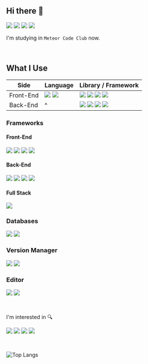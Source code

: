 ## Hi there 👋

<a href="https://github.com/meteor-code-club"><img src="https://img.shields.io/badge/Meteor_Code_Club-DE4F4F?style=for-the-badge&logo=Meteor&logoColor=white"></a>
<a href="https://min-9.github.io"><img src="https://img.shields.io/badge/blog-663399?style=for-the-badge&logo=gatsby&logoColor=white"></a>
<a href="https://www.instagram.com/min9.exe/"><img src="https://img.shields.io/badge/min9.exe-E4405F?style=for-the-badge&logo=instagram&logoColor=white"></a>
<a href="https://mail.google.com/mail/?view=cm&amp;fs=1&amp;to=mg07315@gmail.com" target="_blank"><img src="https://img.shields.io/badge/gmail-EA4335?style=for-the-badge&logo=gmail&logoColor=white"></a>

I'm studying in `Meteor Code Club` now.

<br />

## What I Use
|Side|Language|Library / Framework|
|---|---|---|
|Front-End|<a href="#"><img src="https://img.shields.io/badge/javascript-F7DF1E?style=for-the-badge&logo=javascript&logoColor=black"></a> <a href="#"><img src="https://img.shields.io/badge/typescript-3178C6?style=for-the-badge&logo=typescript&logoColor=white"></a>|<a href="#"><img src="https://img.shields.io/badge/react-61DAFB?style=for-the-badge&logo=react&logoColor=black"></a> <a href="#"><img src="https://img.shields.io/badge/vue.js-4FC08D?style=for-the-badge&logo=vue.js&logoColor=white"></a> <a href="#"><img src="https://img.shields.io/badge/tailwind_css-06B6D4?style=for-the-badge&logo=tailwind-css&logoColor=white"></a> <a href="#"><img src="https://img.shields.io/badge/material ui-007FFF?style=for-the-badge&logo=mui&logoColor=white"></a>|
|Back-End|^ |<a href="#"><img src="https://img.shields.io/badge/node.js-339933?style=for-the-badge&logo=node.js&logoColor=white"></a> <a href="#"><img src="https://img.shields.io/badge/express-EAEAEA?style=for-the-badge&logo=express&logoColor=black"></a> <a href="#"><img src="https://img.shields.io/badge/graphql-E10098?style=for-the-badge&logo=graphql&logoColor=white"></a> <a href="#"><img src="https://img.shields.io/badge/apollo_graphql-311C87?style=for-the-badge&logo=apollo-graphql&logoColor=white"></a>|


### Frameworks
#### Front-End
<a href="#"><img src="https://img.shields.io/badge/javascript-F7DF1E?style=for-the-badge&logo=javascript&logoColor=black"></a>
<a href="#"><img src="https://img.shields.io/badge/typescript-3178C6?style=for-the-badge&logo=typescript&logoColor=white"></a>
<a href="#"><img src="https://img.shields.io/badge/react-61DAFB?style=for-the-badge&logo=react&logoColor=black"></a>
<a href="#"><img src="https://img.shields.io/badge/vue.js-4FC08D?style=for-the-badge&logo=vue.js&logoColor=white"></a>

#### Back-End
<a href="#"><img src="https://img.shields.io/badge/node.js-339933?style=for-the-badge&logo=node.js&logoColor=white"></a>
<a href="#"><img src="https://img.shields.io/badge/express-EAEAEA?style=for-the-badge&logo=express&logoColor=black"></a>
<a href="#"><img src="https://img.shields.io/badge/graphql-E10098?style=for-the-badge&logo=graphql&logoColor=white"></a>
<a href="#"><img src="https://img.shields.io/badge/apollo_graphql-311C87?style=for-the-badge&logo=apollo-graphql&logoColor=white"></a>

#### Full Stack
<a href="#"><img src="https://img.shields.io/badge/next.js-EAEAEA?style=for-the-badge&logo=next.js&logoColor=black"></a>

### Databases
<a href="#"><img src="https://img.shields.io/badge/mysql-4479A1?style=for-the-badge&logo=mysql&logoColor=white"></a>
<a href="#"><img src="https://img.shields.io/badge/notion-EAEAEA?style=for-the-badge&logo=notion&logoColor=black"></a>



### Version Manager
<a href="#"><img src="https://img.shields.io/badge/git-F05032?style=for-the-badge&logo=git&logoColor=white"></a>
<a href="#"><img src="https://img.shields.io/badge/github-181717?style=for-the-badge&logo=github&logoColor=white"></a>

### Editor
<a href="#"><img src="https://img.shields.io/badge/visual_studio_code-007ACC?style=for-the-badge&logo=visual-studio-code&logoColor=white"></a>
<a href="#"><img src="https://img.shields.io/badge/eclipse-2C2255?style=for-the-badge&logo=eclipse&logoColor=white"></a>

<br />

I'm interested in 🔍

<a href="#"><img src="https://img.shields.io/badge/kotlin-7F52FF?style=for-the-badge&logo=kotlin&logoColor=white"></a>
<a href="#"><img src="https://img.shields.io/badge/swift-F05138?style=for-the-badge&logo=swift&logoColor=white"></a>
<a href="#"><img src="https://img.shields.io/badge/dart-0175C2?style=for-the-badge&logo=dart&logoColor=white"></a>
<a href="#"><img src="https://img.shields.io/badge/flutter-02569B?style=for-the-badge&logo=flutter&logoColor=white"></a>

<br />

![Top Langs](https://github-readme-stats.vercel.app/api/top-langs/?username=min-9&layout=compact&theme=tokyonight)
